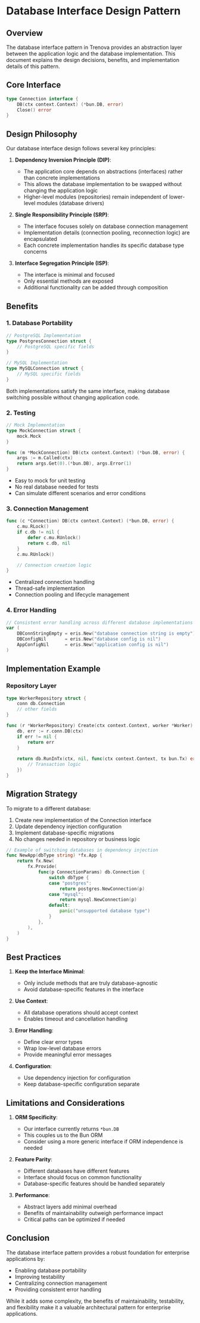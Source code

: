 <!--
Copyright 2023-2025 Eric Moss
Licensed under FSL-1.1-ALv2 (Functional Source License 1.1, Apache 2.0 Future)
Full license: https://github.com/emoss08/Trenova/blob/master/LICENSE.md-->
# Database Interface Design Pattern

## Overview

The database interface pattern in Trenova provides an abstraction layer between the application logic and the database implementation. This document explains the design decisions, benefits, and implementation details of this pattern.

## Core Interface

```go
type Connection interface {
    DB(ctx context.Context) (*bun.DB, error)
    Close() error
}
```

## Design Philosophy

Our database interface design follows several key principles:

1. **Dependency Inversion Principle (DIP)**:
   - The application core depends on abstractions (interfaces) rather than concrete implementations
   - This allows the database implementation to be swapped without changing the application logic
   - Higher-level modules (repositories) remain independent of lower-level modules (database drivers)

2. **Single Responsibility Principle (SRP)**:
   - The interface focuses solely on database connection management
   - Implementation details (connection pooling, reconnection logic) are encapsulated
   - Each concrete implementation handles its specific database type concerns

3. **Interface Segregation Principle (ISP)**:
   - The interface is minimal and focused
   - Only essential methods are exposed
   - Additional functionality can be added through composition

## Benefits

### 1. Database Portability

```go
// PostgreSQL Implementation
type PostgresConnection struct {
    // PostgreSQL specific fields
}

// MySQL Implementation
type MySQLConnection struct {
    // MySQL specific fields
}
```

Both implementations satisfy the same interface, making database switching possible without changing application code.

### 2. Testing

```go
// Mock Implementation
type MockConnection struct {
    mock.Mock
}

func (m *MockConnection) DB(ctx context.Context) (*bun.DB, error) {
    args := m.Called(ctx)
    return args.Get(0).(*bun.DB), args.Error(1)
}
```

- Easy to mock for unit testing
- No real database needed for tests
- Can simulate different scenarios and error conditions

### 3. Connection Management

```go
func (c *Connection) DB(ctx context.Context) (*bun.DB, error) {
    c.mu.RLock()
    if c.db != nil {
        defer c.mu.RUnlock()
        return c.db, nil
    }
    c.mu.RUnlock()

    // Connection creation logic
}
```

- Centralized connection handling
- Thread-safe implementation
- Connection pooling and lifecycle management

### 4. Error Handling

```go
// Consistent error handling across different database implementations
var (
    DBConnStringEmpty = eris.New("database connection string is empty")
    DBConfigNil       = eris.New("database config is nil")
    AppConfigNil      = eris.New("application config is nil")
)
```

## Implementation Example

### Repository Layer

```go
type WorkerRepository struct {
    conn db.Connection
    // other fields
}

func (r *WorkerRepository) Create(ctx context.Context, worker *Worker) error {
    db, err := r.conn.DB(ctx)
    if err != nil {
        return err
    }
    
    return db.RunInTx(ctx, nil, func(ctx context.Context, tx bun.Tx) error {
        // Transaction logic
    })
}
```

## Migration Strategy

To migrate to a different database:

1. Create new implementation of the Connection interface
2. Update dependency injection configuration
3. Implement database-specific migrations
4. No changes needed in repository or business logic

```go
// Example of switching databases in dependency injection
func NewApp(dbType string) *fx.App {
    return fx.New(
        fx.Provide(
            func(p ConnectionParams) db.Connection {
                switch dbType {
                case "postgres":
                    return postgres.NewConnection(p)
                case "mysql":
                    return mysql.NewConnection(p)
                default:
                    panic("unsupported database type")
                }
            },
        ),
    )
}
```

## Best Practices

1. **Keep the Interface Minimal**:
   - Only include methods that are truly database-agnostic
   - Avoid database-specific features in the interface

2. **Use Context**:
   - All database operations should accept context
   - Enables timeout and cancellation handling

3. **Error Handling**:
   - Define clear error types
   - Wrap low-level database errors
   - Provide meaningful error messages

4. **Configuration**:
   - Use dependency injection for configuration
   - Keep database-specific configuration separate

## Limitations and Considerations

1. **ORM Specificity**:
   - Our interface currently returns `*bun.DB`
   - This couples us to the Bun ORM
   - Consider using a more generic interface if ORM independence is needed

2. **Feature Parity**:
   - Different databases have different features
   - Interface should focus on common functionality
   - Database-specific features should be handled separately

3. **Performance**:
   - Abstract layers add minimal overhead
   - Benefits of maintainability outweigh performance impact
   - Critical paths can be optimized if needed

## Conclusion

The database interface pattern provides a robust foundation for enterprise applications by:

- Enabling database portability
- Improving testability
- Centralizing connection management
- Providing consistent error handling

While it adds some complexity, the benefits of maintainability, testability, and flexibility make it a valuable architectural pattern for enterprise applications.

